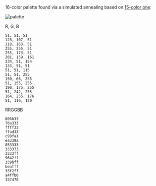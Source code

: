 16-color palette found via a simulated annealing based on [15-color one][1]:

![palette](https://raw.githubusercontent.com/snsinfu/bit4/master/test176-colorblind/04-out-palette2-sorted.png)

R, G, B

    51, 51, 51
    128, 107, 51
    118, 163, 51
    255, 255, 51
    255, 173, 51
    201, 159, 161
    234, 51, 154
    133, 51, 51
    51, 51, 115
    51, 51, 255
    150, 66, 255
    51, 155, 255
    190, 175, 255
    51, 242, 255
    164, 255, 176
    51, 116, 120

RRGGBB

    806b33
    76a333
    ffff33
    ffad33
    c99fa1
    ea339a
    853333
    333373
    3333ff
    9642ff
    339bff
    beafff
    33f2ff
    a4ffb0
    337478

[1]: http://mkweb.bcgsc.ca/biovis2012/color-blindness-palette.png
